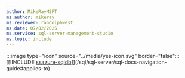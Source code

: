 ```yaml
---
author: MikeRayMSFT
ms.author: mikeray
ms.reviewer: randolphwest
ms.date: 07/02/2025
ms.service: sql-server-management-studio
ms.topic: include
---
```


:::image type="icon" source="../media/yes-icon.svg" border="false"::: [[!INCLUDE [ssazure-sqldb](../ssazure-sqldb.md)]](/sql/sql-server/sql-docs-navigation-guide#applies-to)
